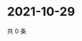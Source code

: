 # 2021-10-29

共 0 条

<!-- BEGIN WEIBO -->
<!-- 最后更新时间 Fri Oct 29 2021 14:13:54 GMT+0800 (China Standard Time) -->

<!-- END WEIBO -->
